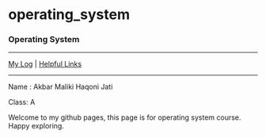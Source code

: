 # operating_system
### Operating System


***

[My Log](TXT/mylog.txt) | [Helpful Links](LINKS/links.md)

***
Name : Akbar Maliki Haqoni Jati

Class: A

Welcome to my github pages, this page is for operating system course. Happy exploring. 
